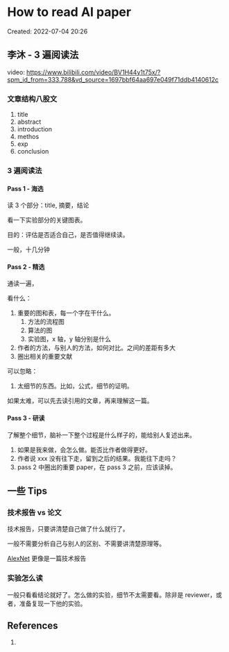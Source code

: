 # How to read AI paper

Created: 2022-07-04 20:26

## 李沐 - 3 遍阅读法

video: https://www.bilibili.com/video/BV1H44y1t75x/?spm_id_from=333.788&vd_source=1697bbf64aa697e049f71ddb4140612c

### 文章结构八股文

1. title
2. abstract
3. introduction
4. methos
5. exp
6. conclusion

### 3 遍阅读法

#### Pass 1 - 海选

读 3 个部分：title, 摘要，结论

看一下实验部分的关键图表。

目的：评估是否适合自己，是否值得继续读。

一般，十几分钟

#### Pass 2 - 精选

通读一遍，

看什么：
1. 重要的图和表，每一个字在干什么。
	1. 方法的流程图
	2. 算法的图
	3. 实验图，x 轴，y 轴分别是什么
2. 作者的方法，与别人的方法，如何对比。之间的差距有多大
3. 圈出相关的重要文献

可以忽略：
1. 太细节的东西。比如，公式，细节的证明。

如果太难，可以先去读引用的文章，再来理解这一篇。

#### Pass 3 - 研读

了解整个细节，脑补一下整个过程是什么样子的，能给别人复述出来。

1. 如果是我来做，会怎么做。能否比作者做得更好。
2. 作者说 xxx 没有往下走，留到之后的结果。我能往下走吗？
3. pass 2 中圈出的重要 paper，在 pass 3 之前，应该读掉。

## 一些 Tips

### 技术报告 vs 论文

技术报告，只要讲清楚自己做了什么就行了。

一般不需要分析自己与别人的区别、不需要讲清楚原理等。

[AlexNet](../paper-notes/2012-alexnet.md)
更像是一篇技术报告

### 实验怎么读

一般只看看结论就好了。怎么做的实验，细节不太需要看。除非是 reviewer，或者，准备复现一下他的实验。

## References

1.
